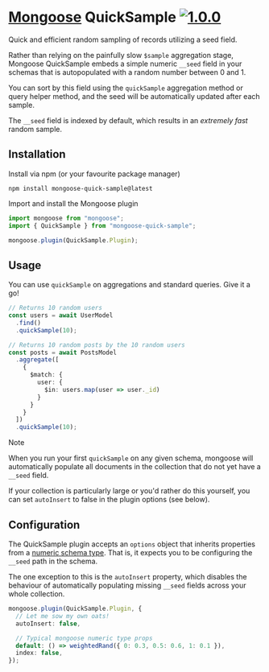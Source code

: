 # [Mongoose](https://mongoosejs.com) QuickSample [![1.0.0](https://badgen.net/badge/npm/1.0.0/blue)](https://www.npmjs.com/package/mongoose-quick-sample)
Quick and efficient random sampling of records utilizing a seed field.

Rather than relying on the painfully slow `$sample` aggregation stage, Mongoose QuickSample embeds a simple numeric `__seed` field in your schemas that is autopopulated with a random number between 0 and 1.

You can sort by this field using the `quickSample` aggregation method or query helper method, and the seed will be automatically updated after each sample.

The `__seed` field is indexed by default, which results in an *extremely fast* random sample.

## Installation

Install via npm (or your favourite package manager)

`npm install mongoose-quick-sample@latest`

Import and install the Mongoose plugin

```typescript
import mongoose from "mongoose";
import { QuickSample } from "mongoose-quick-sample";

mongoose.plugin(QuickSample.Plugin);
```

## Usage

You can use `quickSample` on aggregations and standard queries. Give it a go!

```typescript
// Returns 10 random users
const users = await UserModel
  .find()
  .quickSample(10);

// Returns 10 random posts by the 10 random users
const posts = await PostsModel
  .aggregate([
    {
      $match: {
        user: {
          $in: users.map(user => user._id)
        }
      }
    }
  ])
  .quickSample(10);
```

> [!NOTE]
> When you run your first `quickSample` on any given schema, mongoose will automatically populate all documents in the collection that do not yet have a `__seed` field.
>
> If your collection is particularly large or you'd rather do this yourself, you can set `autoInsert` to false in the plugin options (see below).

## Configuration

The QuickSample plugin accepts an `options` object that inherits properties from a [numeric schema type](https://mongoosejs.com/docs/schematypes.html#number-validators). That is, it expects you to be configuring the `__seed` path in the schema.

The one exception to this is the `autoInsert` property, which disables the behaviour of automatically populating missing `__seed` fields across your whole collection.

```typescript
mongoose.plugin(QuickSample.Plugin, {
  // Let me sow my own oats!
  autoInsert: false,

  // Typical mongoose numeric type props
  default: () => weightedRand({ 0: 0.3, 0.5: 0.6, 1: 0.1 }),
  index: false,
});
```
